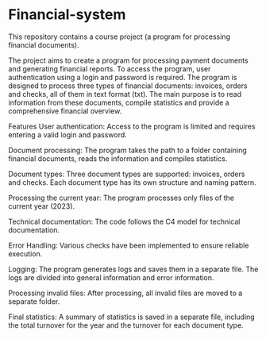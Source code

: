 # Financial-system
This repository contains a course project (a program for processing financial documents).

The project aims to create a program for processing payment documents and generating financial reports. To access the program, user authentication using a login and password is required. The program is designed to process three types of financial documents: invoices, orders and checks, all of them in text format (txt). The main purpose is to read information from these documents, compile statistics and provide a comprehensive financial overview.

Features User authentication: Access to the program is limited and requires entering a valid login and password.

Document processing: The program takes the path to a folder containing financial documents, reads the information and compiles statistics.

Document types: Three document types are supported: invoices, orders and checks. Each document type has its own structure and naming pattern.

Processing the current year: The program processes only files of the current year (2023).

Technical documentation: The code follows the C4 model for technical documentation.

Error Handling: Various checks have been implemented to ensure reliable execution.

Logging: The program generates logs and saves them in a separate file. The logs are divided into general information and error information.

Processing invalid files: After processing, all invalid files are moved to a separate folder.

Final statistics: A summary of statistics is saved in a separate file, including the total turnover for the year and the turnover for each document type.
